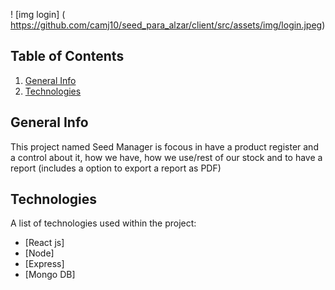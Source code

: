  ! [img login] ( https://github.com/camj10/seed_para_alzar/client/src/assets/img/login.jpeg)


## Table of Contents
1. [General Info](#general-info)
2. [Technologies](#technologies)

## General Info
This project named Seed Manager is focous in have a product register and a control about it, how we have, how we use/rest of our stock and to have a report
(includes a option to export a report as PDF)

## Technologies
A list of technologies used within the project:
* [React js]
* [Node]
* [Express]
* [Mongo DB]
